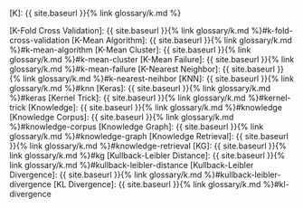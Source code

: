 [K]: {{ site.baseurl }}{% link glossary/k.md %}

[K-Fold Cross Validation]: {{ site.baseurl }}{% link glossary/k.md %}#k-fold-cross-validation
[K-Mean Algorithm]: {{ site.baseurl }}{% link glossary/k.md %}#k-mean-algorithm
[K-Mean Cluster]: {{ site.baseurl }}{% link glossary/k.md %}#k-mean-cluster
[K-Mean Failure]: {{ site.baseurl }}{% link glossary/k.md %}#k-mean-failure
[K-Nearest Neighbor]: {{ site.baseurl }}{% link glossary/k.md %}#k-nearest-neihbor
[KNN]: {{ site.baseurl }}{% link glossary/k.md %}#knn
[Keras]: {{ site.baseurl }}{% link glossary/k.md %}#keras
[Kernel Trick]: {{ site.baseurl }}{% link glossary/k.md %}#kernel-trick
[Knowledge]: {{ site.baseurl }}{% link glossary/k.md %}#knowledge
[Knowledge Corpus]: {{ site.baseurl }}{% link glossary/k.md %}#knowledge-corpus
[Knowledge Graph]: {{ site.baseurl }}{% link glossary/k.md %}#knowledge-graph
[Knowledge Retrieval]: {{ site.baseurl }}{% link glossary/k.md %}#knowledge-retrieval
[KG]: {{ site.baseurl }}{% link glossary/k.md %}#kg
[Kullback-Leibler Distance]: {{ site.baseurl }}{% link glossary/k.md %}#kullback-leibler-distance
[Kullback-Leibler Divergence]: {{ site.baseurl }}{% link glossary/k.md %}#kullback-leibler-divergence
[KL Divergence]: {{ site.baseurl }}{% link glossary/k.md %}#kl-divergence
